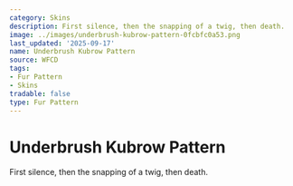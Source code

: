 ```yaml
---
category: Skins
description: First silence, then the snapping of a twig, then death.
image: ../images/underbrush-kubrow-pattern-0fcbfc0a53.png
last_updated: '2025-09-17'
name: Underbrush Kubrow Pattern
source: WFCD
tags:
- Fur Pattern
- Skins
tradable: false
type: Fur Pattern
---
```


# Underbrush Kubrow Pattern

First silence, then the snapping of a twig, then death.

